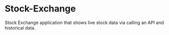# Stock-Exchange
 Stock Exchange application that shows live stock data via calling an API and historical data.
